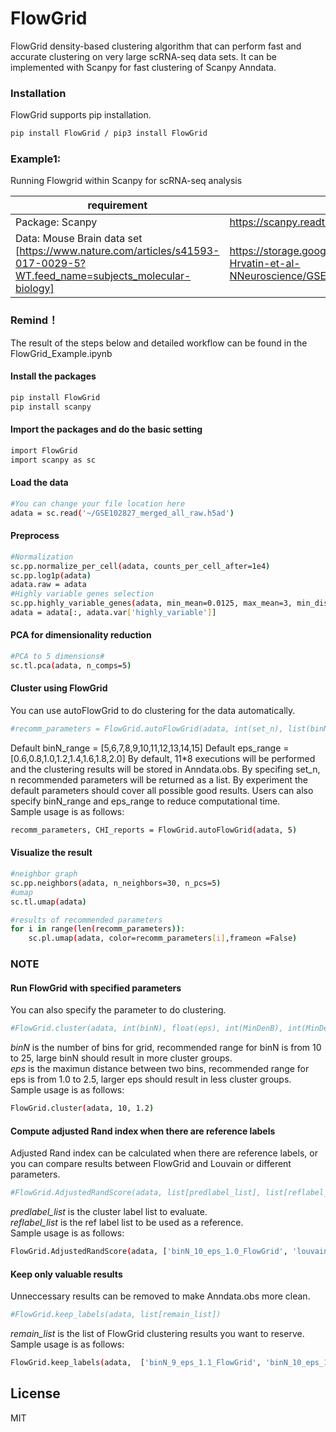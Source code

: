# FlowGrid

FlowGrid density-based clustering algorithm that can perform fast and accurate clustering on very large scRNA-seq data sets. It can be implemented with Scanpy for fast clustering of Scanpy Anndata.

### Installation
FlowGrid supports pip installation.
```sh
pip install FlowGrid / pip3 install FlowGrid
```

### Example1:
Running Flowgrid within Scanpy for scRNA-seq analysis


| requirement | location |
| ------ | ------ |
| Package: Scanpy | https://scanpy.readthedocs.io/en/stable/ |
| Data: Mouse Brain data set [https://www.nature.com/articles/s41593-017-0029-5?WT.feed_name=subjects_molecular-biology] |https://storage.googleapis.com/h5ad/2017-12-Hrvatin-et-al-NNeuroscience/GSE102827_merged_all_raw.h5ad

### Remind！
The result of the steps below and detailed workflow can be found in the FlowGrid_Example.ipynb

#### Install the packages
```sh
pip install FlowGrid
pip install scanpy
```
#### Import the packages and do the basic setting
```sh
import FlowGrid
import scanpy as sc
```
#### Load the data

```sh
#You can change your file location here
adata = sc.read('~/GSE102827_merged_all_raw.h5ad')
```
#### Preprocess
```sh
#Normalization
sc.pp.normalize_per_cell(adata, counts_per_cell_after=1e4)
sc.pp.log1p(adata)
adata.raw = adata
#Highly variable genes selection
sc.pp.highly_variable_genes(adata, min_mean=0.0125, max_mean=3, min_disp=0.5)
adata = adata[:, adata.var['highly_variable']]
```
#### PCA for dimensionality reduction
```sh
#PCA to 5 dimensions#
sc.tl.pca(adata, n_comps=5)
```
#### Cluster using FlowGrid
You can use autoFlowGrid to do clustering for the data automatically.
```sh
#recomm_parameters = FlowGrid.autoFlowGrid(adata, int(set_n), list(binN_range), list(eps_range), list(MinDenB_range), list(MinDenC_range))
```
Default binN_range = [5,6,7,8,9,10,11,12,13,14,15] 
Default eps_range = [0.6,0.8,1.0,1.2,1.4,1.6,1.8,2.0]
By default, 11*8 executions will be performed and the clustering results will be stored in Anndata.obs. By specifing set_n, n recommended parameters will be returned as a list. By experiment the default parameters should cover all possible good results. Users can also specify binN_range and eps_range to reduce computational time.  
Sample usage is as follows:

```sh
recomm_parameters, CHI_reports = FlowGrid.autoFlowGrid(adata, 5)
```
#### Visualize the result
```sh
#neighbor graph
sc.pp.neighbors(adata, n_neighbors=30, n_pcs=5)
#umap
sc.tl.umap(adata)

#results of recommended parameters
for i in range(len(recomm_parameters)):
    sc.pl.umap(adata, color=recomm_parameters[i],frameon =False)
```
### NOTE
#### Run FlowGrid with specified parameters
You can also specify the parameter to do clustering. 
```sh
#FlowGrid.cluster(adata, int(binN), float(eps), int(MinDenB), int(MinDenC))
```
*binN* is the number of bins for grid, recommended range for binN is from 10 to 25, large binN should result in more cluster groups.  
*eps* is the maximun distance between two bins, recommended range for eps is from 1.0 to 2.5, larger eps should result in less cluster groups.  
Sample usage is as follows:
```sh
FlowGrid.cluster(adata, 10, 1.2)
```
#### Compute adjusted Rand index when there are reference labels
Adjusted Rand index can be calculated when there are reference labels, or you can compare results between FlowGrid and Louvain or different parameters.
```sh
#FlowGrid.AdjustedRandScore(adata, list[predlabel_list], list[reflabel_list])
```
*predlabel_list* is the cluster label list to evaluate.  
*reflabel_list* is the ref label list to be used as a reference.  
Sample usage is as follows:
```sh
FlowGrid.AdjustedRandScore(adata, ['binN_10_eps_1.0_FlowGrid', 'louvain'], ['maintype', 'celltype'])
```
#### Keep only valuable results
Unneccessary results can be removed to make Anndata.obs more clean.
```sh
#FlowGrid.keep_labels(adata, list[remain_list])
```
*remain_list* is the list of FlowGrid clustering results you want to reserve.  
Sample usage is as follows:
```sh
FlowGrid.keep_labels(adata,  ['binN_9_eps_1.1_FlowGrid', 'binN_10_eps_1.0_FlowGrid'])
```





License
----

MIT

